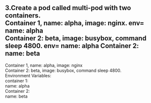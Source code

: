 3.Create a pod called multi-pod with two containers.     
Container 1, name: alpha, image: nginx. env= name: alpha   
Container 2: beta, image: busybox, command sleep 4800. env=  name: alpha   Container 2:   name: beta 
----------------------------    
Container 1, name: alpha, image: nginx   
Container 2: beta, image: busybox, command sleep 4800.   
Environment Variables:   
container 1:   
name: alpha   
Container 2:   
name: beta   
